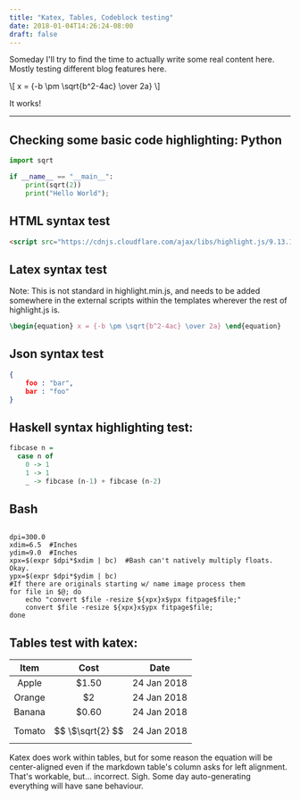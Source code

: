 ```yaml
---
title: "Katex, Tables, Codeblock testing"
date: 2018-01-04T14:26:24-08:00
draft: false
---
```


Someday I'll try to find the time to actually write some real content here.  Mostly testing different blog features here.

\\[ x = {-b \pm \sqrt{b^2-4ac} \over 2a} \\]

It works!

<!--more-->
---------------------------------------

## Checking some basic code highlighting:  Python

```python
import sqrt

if __name__ == "__main__":
    print(sqrt(2))
    print("Hello World");
```

## HTML syntax test

```html
<script src="https://cdnjs.cloudflare.com/ajax/libs/highlight.js/9.13.1/languages/julia.min.js" integrity="sha256-DLro//cZeKoh2+YDxAxfvvEpSUByFKPpE9z9b9k6aIc=" crossorigin="anonymous"></script>
```

## Latex syntax test

Note:  This is not standard in highlight.min.js, and needs to be added somewhere in the external scripts within the templates wherever the rest of highlight.js is.

```tex
\begin{equation} x = {-b \pm \sqrt{b^2-4ac} \over 2a} \end{equation}
```

## Json syntax test

```json
{
    foo : "bar",
    bar : "foo"
}
```

## Haskell syntax highlighting test:

```haskell
fibcase n =
  case n of
    0 -> 1
    1 -> 1
    _ -> fibcase (n-1) + fibcase (n-2)
```
## Bash


```

dpi=300.0
xdim=6.5  #Inches
ydim=9.0  #Inches
xpx=$(expr $dpi*$xdim | bc)  #Bash can't natively multiply floats.  Okay.
ypx=$(expr $dpi*$ydim | bc)
#If there are originals starting w/ name image process them
for file in $@; do
    echo "convert $file -resize ${xpx}x$ypx fitpage$file;"
    convert $file -resize ${xpx}x$ypx fitpage$file;
done 
```


## Tables test with katex:

|  Item  | Cost   | Date   |
|:----------:|:------------:|:------------:|
| Apple | $1.50 | 24 Jan 2018 |
| Orange | $2 | 24 Jan 2018 |
| Banana | $0.60 | 24 Jan 2018 |
| Tomato | $$ \$\sqrt{2} $$ | 24 Jan 2018 |

Katex does work within tables, but for some reason the equation will be center-aligned even if the markdown table's column asks for left alignment.  That's workable, but... incorrect.  Sigh.  Some day auto-generating everything will have sane behaviour.

